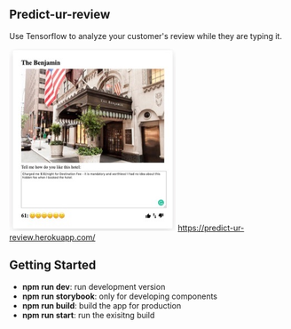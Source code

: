## Predict-ur-review
Use Tensorflow to analyze your customer's review while they are typing it.

![Screenshot_01](/public/assets/readme_01.jpg?raw=true)
https://predict-ur-review.herokuapp.com/

## Getting Started
<ul>
    <li><b>npm run dev</b>: run development version</li>
    <li><b>npm run storybook</b>: only for developing components</li>
    <li><b>npm run build</b>: build the app for production</li>
    <li><b>npm run start</b>: run the exisitng build</li>
</ul>
